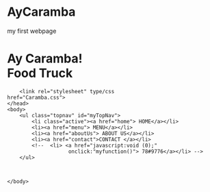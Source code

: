 # AyCaramba
my first webpage 
<!doctype html>
<html>
    <title> Ay Caramba Food Truck  </title>   
    <head> 
        <h1> Ay Caramba! </br>Food Truck</h1>
    
        <link rel="stylesheet" type/css                            href="Caramba.css">
    </head>
    <body>
        <ul class="topnav" id="myTopNav">
            <li class="active"><a href="home"> HOME</a></li>
            <li><a href="menu"> MENU</a></li>
            <li><a href="aboutUs"> ABOUT US</a></li>
            <li><a href="contact">CONTACT </a></li> 
            <!--  <li> <a href="javascript:void (0);"
                        onclick:"myfunction()"> 78#9776</a></li> -->
        </ul>
            
    
    
    </body>
</html>
